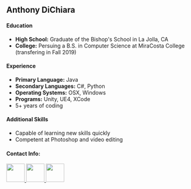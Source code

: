 ## Anthony DiChiara

#### Education
- **High School:** Graduate of the Bishop's School in La Jolla, CA
- **College:** Persuing a B.S. in Computer Science at MiraCosta College (transfering in Fall 2019)

#### Experience
- **Primary Language:** Java
- **Secondary Languages:** C#, Python
- **Operating Systems:** OSX, Windows
- **Programs:** Unity, UE4, XCode
- 5+ years of coding

#### Additional Skills
- Capable of learning new skills quickly
- Competent at Photoshop and video editing

#### Contact Info:
<a href="mailto:avdichiara@gmail.com" rel="some text"><img src="http://icons.iconarchive.com/icons/cornmanthe3rd/plex/256/Communication-gmail-icon.png" rel="noopener noreferrer" target="_blank" width="48">
<a href="https://www.linkedin.com/in/anthony-dichiara-41a318138/" rel="some text"><img src="http://icons.iconarchive.com/icons/danleech/simple/256/linkedin-icon.png" rel="noopener noreferrer" target="_blank" width="48">
<a href="https://github.com/avdichiara" rel="some text"><img src="http://icons.iconarchive.com/icons/icons8/windows-8/256/Programming-Github-icon.png" rel="noopener noreferrer" target="_blank" width="48">
